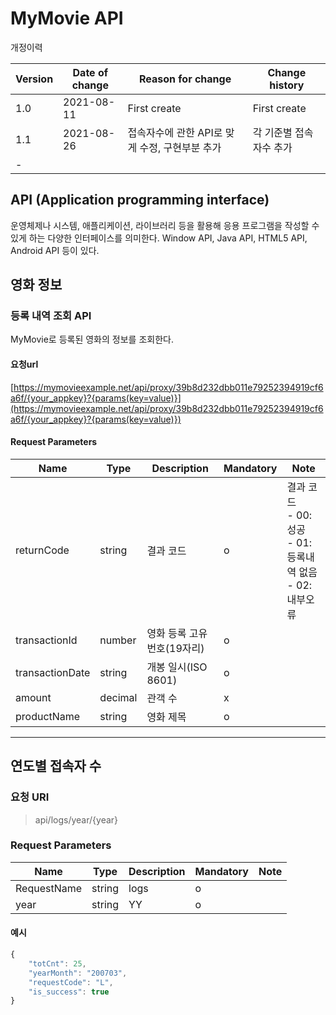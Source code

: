 # MyMovie API

개정이력 

| Version | Date of change | Reason for change | Change history |
|---------|----------------|-------------------|----------------|
| 1.0     | 2021-08-11     | First create      | First create   |
| 1.1        | 2021-08-26               | 접속자수에 관한 API로 맞게 수정, 구현부분 추가                  | 각 기준별 접속자수 추가               |
| -        |                |                   |                |

## API (Application programming interface)

운영체제나 시스템, 애플리케이션, 라이브러리 등을 활용해 응용 프로그램을 작성할 수 있게 하는 다양한 인터페이스를 의미한다. Window API, Java API, HTML5 API, Android API 등이 있다.

## 영화 정보

### 등록 내역 조회 API

MyMovie로 등록된 영화의 정보를 조회한다.

#### 요청url

[https://mymovieexample.net/api/proxy/39b8d232dbb011e79252394919cf6a6f/{your_appkey}?{params(key=value)}](https://mymovieexample.net/api/proxy/39b8d232dbb011e79252394919cf6a6f/{your_appkey}?{params(key=value)})

#### Request Parameters

| Name            | Type    | Description | Mandatory | Note |
|-----------------|---------|-------------|-----------|------|
| returnCode      | string  | 결과 코드            | o      | 결과 코드 <br /> - 00: 성공 <br /> - 01: 등록내역 없음 <br /> - 02: 내부오류   |
| transactionId   | number  | 영화 등록 고유번호(19자리)            | o          |      |
| transactionDate | string  | 개봉 일시(ISO 8601)            | o          |      |
| amount          | decimal | 관객 수            | x          |      |
| productName | string | 영화 제목 | o | |

---

## 연도별 접속자 수

### 요청 URI

> api/logs/year/{year}

### Request Parameters

| Name            | Type    | Description | Mandatory | Note |
|-----------------|---------|-------------|-----------|------|
| RequestName      | string  | logs            | o      |    |
| year   | string  | YY            | o          |      |

#### 예시

```javascript
{
    "totCnt": 25,
    "yearMonth": "200703",
    "requestCode": "L",
    "is_success": true
}
```